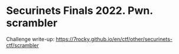 # Securinets Finals 2022. Pwn. scrambler

Challenge write-up: https://7rocky.github.io/en/ctf/other/securinets-ctf/scrambler
